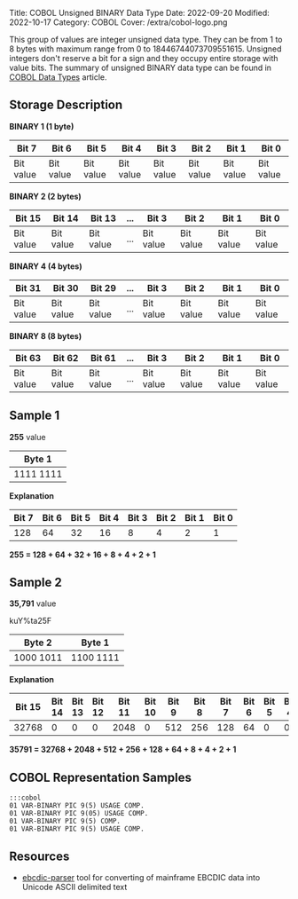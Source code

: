 Title: COBOL Unsigned BINARY Data Type
Date: 2022-09-20
Modified: 2022-10-17
Category: COBOL
Cover: /extra/cobol-logo.png

This group of values are integer unsigned data type. They can be from 1 to 8 bytes with maximum range from 0 to 18446744073709551615. Unsigned integers don't reserve a bit for a sign and they occupy entire storage with value bits. The summary of unsigned BINARY data type can be found in [COBOL Data Types]({filename}/articles/cobol-data-types.md) article.

## Storage Description

**BINARY 1 (1 byte)**

<table class="table table-condensed table-bordered" style="border-width: 3px">
    <thead>
        <tr>
            <th class="text-center">Bit 7</th>
            <th class="text-center">Bit 6</th>
            <th class="text-center">Bit 5</th>
            <th class="text-center">Bit 4</th>
            <th class="text-center">Bit 3</th>
            <th class="text-center">Bit 2</th>
            <th class="text-center">Bit 1</th>
            <th class="text-center">Bit 0</th>
        </tr>
    </thead>
    <tbody>
        <tr>
            <td>Bit value</td>
            <td>Bit value</td>
            <td>Bit value</td>
            <td>Bit value</td>
            <td>Bit value</td>
            <td>Bit value</td>
            <td>Bit value</td>
            <td>Bit value</td>
        </tr>
     </tbody>
</table>

**BINARY 2 (2 bytes)**

<table class="table table-condensed table-bordered" style="border-width: 3px">
    <thead>
        <tr>
            <th class="text-center">Bit 15</th>
            <th class="text-center">Bit 14</th>
            <th class="text-center">Bit 13</th>
            <th class="text-center">...</th>
            <th class="text-center">Bit 3</th>
            <th class="text-center">Bit 2</th>
            <th class="text-center">Bit 1</th>
            <th class="text-center">Bit 0</th>
        </tr>
    </thead>
    <tbody>
        <tr>
            <td>Bit value</td>
            <td>Bit value</td>
            <td>Bit value</td>
            <td class="text-center">...</td>
            <td>Bit value</td>
            <td>Bit value</td>
            <td>Bit value</td>
            <td>Bit value</td>
        </tr>
     </tbody>
</table>

**BINARY 4 (4 bytes)**

<table class="table table-condensed table-bordered" style="border-width: 3px">
    <thead>
        <tr>
            <th class="text-center">Bit 31</th>
            <th class="text-center">Bit 30</th>
            <th class="text-center">Bit 29</th>
            <th class="text-center">...</th>
            <th class="text-center">Bit 3</th>
            <th class="text-center">Bit 2</th>
            <th class="text-center">Bit 1</th>
            <th class="text-center">Bit 0</th>
        </tr>
    </thead>
    <tbody>
        <tr>
            <td>Bit value</td>
            <td>Bit value</td>
            <td>Bit value</td>
            <td class="text-center">...</td>
            <td>Bit value</td>
            <td>Bit value</td>
            <td>Bit value</td>
            <td>Bit value</td>
        </tr>
     </tbody>
</table>

**BINARY 8 (8 bytes)**

<table class="table table-condensed table-bordered" style="border-width: 3px">
    <thead>
        <tr>
            <th class="text-center">Bit 63</th>
            <th class="text-center">Bit 62</th>
            <th class="text-center">Bit 61</th>
            <th class="text-center">...</th>
            <th class="text-center">Bit 3</th>
            <th class="text-center">Bit 2</th>
            <th class="text-center">Bit 1</th>
            <th class="text-center">Bit 0</th>
        </tr>
    </thead>
    <tbody>
        <tr>
            <td>Bit value</td>
            <td>Bit value</td>
            <td>Bit value</td>
            <td class="text-center">...</td>
            <td>Bit value</td>
            <td>Bit value</td>
            <td>Bit value</td>
            <td>Bit value</td>
        </tr>
     </tbody>
</table>

## Sample 1

**255** value

<table class="table table-condensed table-bordered" style="border-width: 3px">
    <thead>
        <tr>
            <th class="text-center">Byte 1</th>
        </tr>
    </thead>
    <tbody>
        <tr>
             <td>1111 1111</td>
        </tr>
     </tbody>
</table>

**Explanation**

<table class="table table-condensed table-bordered" style="border-width: 3px">
    <thead>
        <tr>
            <th class="text-center">Bit 7</th>
            <th class="text-center">Bit 6</th>
            <th class="text-center">Bit 5</th>
            <th class="text-center">Bit 4</th>
            <th class="text-center">Bit 3</th>
            <th class="text-center">Bit 2</th>
            <th class="text-center">Bit 1</th>
            <th class="text-center">Bit 0</th>
        </tr>
    </thead>
    <tbody>
        <tr>
            <td>128</td>
            <td>64</td>
            <td>32</td>
            <td>16</td>
            <td>8</td>
            <td>4</td>
            <td>2</td>
            <td>1</td>
        </tr>
     </tbody>
</table>

**255 = 128 + 64 + 32 + 16 + 8 + 4 + 2 + 1**

## Sample 2

**35,791** value

<table class="table table-condensed table-bordered" style="border-width: 3px">
    <thead>
        <tr>
            <th class="text-center">Byte 2</th>
            <th class="text-center">Byte 1</th>
        </tr>
    </thead>
    <tbody>
        <tr>
            <td>1000 1011</td>
            <td>1100 1111</td>
        </tr>kuY%ta25F
     </tbody>
</table>

**Explanation**

<table class="table table-condensed table-bordered" style="border-width: 3px">
    <thead>
        <tr>
             <th class="text-center">Bit 15</th>
            <th class="text-center">Bit 14</th>
            <th class="text-center">Bit 13</th>
            <th class="text-center">Bit 12</th>
            <th class="text-center">Bit 11</th>
            <th class="text-center">Bit 10</th>
            <th class="text-center">Bit 9</th>
            <th class="text-center">Bit 8</th>
            <th class="text-center">Bit 7</th>
            <th class="text-center">Bit 6</th>
            <th class="text-center">Bit 5</th>
            <th class="text-center">Bit 4</th>
            <th class="text-center">Bit 3</th>
            <th class="text-center">Bit 2</th>
            <th class="text-center">Bit 1</th>
            <th class="text-center">Bit 0</th>
        </tr>
    </thead>
    <tbody>
        <tr>
            <td>32768</td>
            <td>0</td>
            <td>0</td>
            <td>0</td>
            <td>2048</td>
            <td>0</td>
            <td>512</td>
            <td>256</td>
            <td>128</td>
            <td>64</td>
            <td>0</td>
            <td>0</td>
            <td>8</td>
            <td>4</td>
            <td>2</td>
            <td>1</td>
        </tr>
    </tbody>
</table>

**35791 = 32768 + 2048 + 512 + 256 + 128 + 64 + 8 + 4 + 2 + 1**

## COBOL Representation Samples

    :::cobol
    01 VAR-BINARY PIC 9(5) USAGE COMP.
    01 VAR-BINARY PIC 9(05) USAGE COMP.
    01 VAR-BINARY PIC 9(5) COMP.
    01 VAR-BINARY PIC 9(5) USAGE COMP.

## Resources
* [ebcdic-parser](https://github.com/larandvit/ebcdic-parser) tool for converting of mainframe EBCDIC data into Unicode ASCII delimited text
